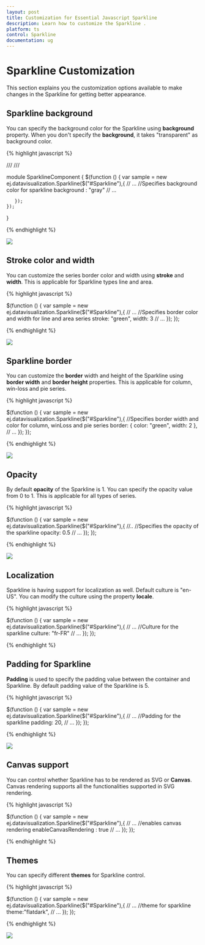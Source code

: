 ```yaml
---
layout: post
title: Customization for Essential Javascript Sparkline
description: Learn how to customize the Sparkline .
platform: ts
control: Sparkline
documentation: ug
---
```


# Sparkline Customization

This section explains you the customization options available to make changes in the Sparkline for getting better appearance.

## Sparkline background

You can specify the background color for the Sparkline using **background** property. When you don't specify the **background**, it takes "transparent" as background color. 

{% highlight javascript %}

/// <reference path="tsfiles/jquery.d.ts" />
/// <reference path="tsfiles/ej.web.all.d.ts" />

module SparklineComponent {
    $(function () {
        var sample = new ej.datavisualization.Sparkline($("#Sparkline"),{
           // ...
            //Specifies background color for sparkline
            background : "gray"
            // ...
            
       });
    });
}

{% endhighlight %} 

![](Sparkline-Customization_images/Sparkline-Customization_img1)

## Stroke color and width

You can customize the series border color and width using **stroke** and **width**. This is applicable for Sparkline types line and area.

{% highlight javascript %}

 $(function () {
        var sample = new ej.datavisualization.Sparkline($("#Sparkline"),{
            // ...
            //Specifies border color and width for line and area series
            stroke: "green",
            width: 3
            // ...
       });
    });

{% endhighlight %} 

![](Sparkline-Customization_images/Sparkline-Customization_img2)

## Sparkline border

You can customize the **border** width and height of the Sparkline using **border width** and **border height** properties. This is applicable for column, win-loss and pie series.

{% highlight javascript %}

 $(function () {
        var sample = new ej.datavisualization.Sparkline($("#Sparkline"),{
            //Specifies border width and color for column, winLoss and pie series
            border: { color: "green", width: 2 },
            // ...
       });
    });
           
{% endhighlight %} 

![](Sparkline-Customization_images/Sparkline-Customization_img3)

## Opacity

By default **opacity** of the Sparkline is 1. You can specify the opacity value from 0 to 1. This is applicable for all types of series. 

{% highlight javascript %}

 $(function () {
        var sample = new ej.datavisualization.Sparkline($("#Sparkline"),{
            //..
             //Specifies the opacity of the sparkline
            opacity: 0.5
            // ...
       });
    });
        
{% endhighlight %} 

![](Sparkline-Customization_images/Sparkline-Customization_img4)

## Localization

Sparkline is having support for localization as well. Default culture is "en-US". You can modify the culture using the property **locale**.

{% highlight javascript %}

 $(function () {
        var sample = new ej.datavisualization.Sparkline($("#Sparkline"),{
            // ...
            //Culture for the sparkline
            culture: "fr-FR"
            // ...
       });
    });

{% endhighlight %} 

## Padding for Sparkline

**Padding** is used to specify the padding value between the container and Sparkline. By default padding value of the Sparkline is 5. 

{% highlight javascript %}

 $(function () {
        var sample = new ej.datavisualization.Sparkline($("#Sparkline"),{
             // ...
            //Padding for the sparkline
            padding: 20,
            // ...
       });
    });

{% endhighlight %} 

![](Sparkline-Customization_images/Sparkline-Customization_img5)

## Canvas support

You can control whether Sparkline has to be rendered as SVG or **Canvas**. Canvas rendering supports all the functionalities supported in SVG rendering.

{% highlight javascript %}

 $(function () {
        var sample = new ej.datavisualization.Sparkline($("#Sparkline"),{
              // ...
            //enables canvas rendering
            enableCanvasRendering : true
            // ...
       });
    });

{% endhighlight %} 

## Themes

You can specify different **themes** for Sparkline control.

{% highlight javascript %}

 $(function () {
        var sample = new ej.datavisualization.Sparkline($("#Sparkline"),{
             // ...
            //theme for sparkline
            theme:"flatdark",
            // ...
       });
    });

{% endhighlight %} 

![](Sparkline-Customization_images/Sparkline-Customization_img6)
